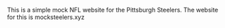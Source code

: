 This is a simple mock NFL website for the Pittsburgh Steelers.
The website for this is mocksteelers.xyz
